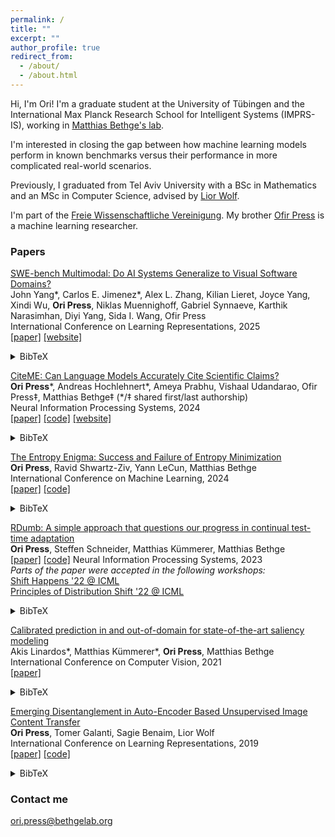 ```yaml
---
permalink: /
title: ""
excerpt: ""
author_profile: true
redirect_from: 
  - /about/
  - /about.html
---
```


Hi, I'm Ori! I'm a graduate student at the University of Tübingen and the International Max Planck Research School for Intelligent Systems (IMPRS-IS), working in [Matthias Bethge's lab](https://bethgelab.org). 

I'm interested in closing the gap between how machine learning models perform in known benchmarks versus their performance in more complicated real-world scenarios.

Previously, I graduated from Tel Aviv University with a BSc in Mathematics and an MSc in Computer Science, advised by [Lior Wolf](https://www.cs.tau.ac.il/~wolf/).

I'm part of the [Freie Wissenschaftliche Vereinigung](https://de.wikipedia.org/wiki/Freie_Wissenschaftliche_Vereinigung).
My brother [Ofir Press](https://ofir.io/) is a machine learning researcher.

### Papers <br>


<u>SWE-bench Multimodal: Do AI Systems Generalize to Visual Software Domains?</u> <br>
John Yang\*, Carlos E. Jimenez\*, Alex L. Zhang, Kilian Lieret, Joyce Yang, Xindi Wu, **Ori Press**, Niklas Muennighoff,
Gabriel Synnaeve, Karthik Narasimhan, Diyi Yang, Sida I. Wang, Ofir Press <br>
International Conference on Learning Representations, 2025<br>
[[paper]](https://www.swebench.com/assets/paper.pdf) [[website]](https://www.swebench.com/multimodal)
<details>
  <summary>BibTeX</summary>
  
  ~~~bibtex
  @inproceedings{yang2025swebench,
    title={SWE-bench Multimodal: Do AI Systems Generalize to Visual Software Domains?},
    author={Yang, John and Jimenez, Carlos E. and Zhang, Alex L. and Lieret, Kilian and Yang, Joyce and Wu, Xindi and Press, Ori and Muennighoff, Niklas and Synnaeve, Gabriel and Narasimhan, Karthik and Yang, Diyi and Wang, Sida I. and Press, Ofir},
    booktitle={International Conference on Learning Representations},
    year={2025},
    url={https://www.swebench.com/assets/paper.pdf},
    note={Available at \url{https://www.swebench.com/multimodal}}
  }
  ~~~
</details>

<u>CiteME: Can Language Models Accurately Cite Scientific Claims?</u><br>
**Ori Press**\*, Andreas Hochlehnert*, Ameya Prabhu, Vishaal Udandarao, Ofir Press‡, Matthias Bethge‡ (\*/‡ shared first/last authorship)<br>
Neural Information Processing Systems, 2024 <br>
[[paper]](https://arxiv.org/pdf/2407.12861) [[code]](https://github.com/bethgelab/CiteME/) [[website]](https://citeme.ai)
<details>
  <summary>BibTeX</summary>
  
  ~~~bibtex
  @inproceedings{press2024citeme,
    title={CiteME: Can Language Models Accurately Cite Scientific Claims?},
    author={Press, Ori and Hochlehnert, Andreas and Prabhu, Ameya and Udandarao, Vishaal and Press, Ofir and Bethge, Matthias},
    booktitle={Neural Information Processing Systems},
    year={2024},
    url={https://arxiv.org/pdf/2407.12861},
    note={Available at \url{https://citeme.ai}}
  }
  ~~~
</details>

<u>The Entropy Enigma: Success and Failure of Entropy Minimization</u><br>
**Ori Press**, Ravid Shwartz-Ziv, Yann LeCun, Matthias Bethge <br>
International Conference on Machine Learning, 2024<br>
[[paper]](https://arxiv.org/pdf/2405.05012) [[code]](https://github.com/oripress/EntropyEnigma)
<details>
  <summary>BibTeX</summary>
  
  ~~~bibtex
  @inproceedings{press2024entropy,
    title={The Entropy Enigma: Success and Failure of Entropy Minimization},
    author={Press, Ori and Shwartz-Ziv, Ravid and LeCun, Yann and Bethge, Matthias},
    booktitle={International Conference on Machine Learning},
    year={2024},
    url={https://arxiv.org/pdf/2405.05012},
    note={Available at \url{https://github.com/oripress/EntropyEnigma}}
  }
  ~~~
</details>

<u>RDumb: A simple approach that questions our progress in continual test-time adaptation</u><br>
**Ori Press**, Steffen Schneider, Matthias Kümmerer, Matthias Bethge <br>
[[paper]](https://arxiv.org/abs/2306.05401) [[code]](https://github.com/oripress/CCC)
Neural Information Processing Systems, 2023 <br>
*Parts of the paper were accepted in the following workshops:* <br>
[Shift Happens '22 @ ICML](https://shift-happens-benchmark.github.io/papers.html) <br>
[Principles of Distribution Shift '22 @ ICML](https://sites.google.com/view/icml-2022-pods/accepted-papers) <br>
<details>
  <summary>BibTeX</summary>
  
  ~~~bibtex
  @inproceedings{press2023rdumb,
    title={RDumb: A simple approach that questions our progress in continual test-time adaptation},
    author={Press, Ori and Schneider, Steffen and Kümmerer, Matthias and Bethge, Matthias},
    booktitle={Neural Information Processing Systems},
    year={2023},
    url={https://arxiv.org/abs/2306.05401},
    note={Available at \url{https://github.com/oripress/CCC}.}
  }
  ~~~
</details>

<u>Calibrated prediction in and out-of-domain for state-of-the-art saliency modeling</u><br>
Akis Linardos\*, Matthias Kümmerer\*, **Ori Press**, Matthias Bethge <br>
International Conference on Computer Vision, 2021 <br>
[[paper]](https://arxiv.org/pdf/2105.12441.pdf)
<details>
  <summary>BibTeX</summary>
  
  ~~~bibtex
  @inproceedings{linardos2021calibrated,
    title={Calibrated prediction in and out-of-domain for state-of-the-art saliency modeling},
    author={Linardos, Akis and Kümmerer, Matthias and Press, Ori and Bethge, Matthias},
    booktitle={International Conference on Computer Vision},
    year={2021},
    url={https://arxiv.org/pdf/2105.12441.pdf},
    note={Available at \url{https://arxiv.org/pdf/2105.12441.pdf}}
  }
  ~~~
</details>

<u>Emerging Disentanglement in Auto-Encoder Based Unsupervised Image Content Transfer</u><br>
**Ori Press**, Tomer Galanti, Sagie Benaim, Lior Wolf <br>
International Conference on Learning Representations, 2019 <br>
[[paper]](https://openreview.net/pdf?id=BylE1205Fm) [[code]](https://github.com/oripress/ContentDisentanglement)
<details>
  <summary>BibTeX</summary>
  
  ~~~bibtex
  @inproceedings{press2019disentanglement,
    title={Emerging Disentanglement in Auto-Encoder Based Unsupervised Image Content Transfer},
    author={Press, Ori and Galanti, Tomer and Benaim, Sagie and Wolf, Lior},
    booktitle={International Conference on Learning Representations},
    year={2019},
    url={https://openreview.net/pdf?id=BylE1205Fm},
    note={Available at \url{https://github.com/oripress/ContentDisentanglement}}
  }
  ~~~
</details>


### Contact me

[ori.press@bethgelab.org](mailto:ori.press@bethgelab.org)
